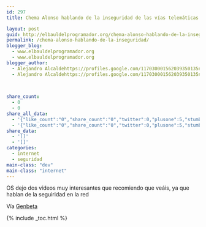 ```yaml
---
id: 297
title: Chema Alonso hablando de la inseguridad de las vías telemáticas

layout: post
guid: http://elbauldelprogramador.org/chema-alonso-hablando-de-la-inseguridad-de-las-vias-telematicas/
permalink: /chema-alonso-hablando-de-la-inseguridad/
blogger_blog:
  - www.elbauldelprogramador.org
  - www.elbauldelprogramador.org
blogger_author:
  - Alejandro Alcaldehttps://profiles.google.com/117030001562039350135noreply@blogger.com
  - Alejandro Alcaldehttps://profiles.google.com/117030001562039350135noreply@blogger.com

  
  
share_count:
  - 0
  - 0
share_all_data:
  - '{"like_count":"0","share_count":"0","twitter":0,"plusone":5,"stumble":0,"pinit":0,"count":5,"time":1333551785}'
  - '{"like_count":"0","share_count":"0","twitter":0,"plusone":5,"stumble":0,"pinit":0,"count":5,"time":1333551785}'
share_data:
  - '[]'
  - '[]'
categories:
  - internet
  - seguridad
main-class: "dev"
main-class: "internet"
---
```

OS dejo dos vídeos muy interesantes que recomiendo que veáis, ya que hablan de la seguiridad en la red





Vía <a target="_blank" href="http://www.genbetadev.com/seguridad-informatica/chema-alonso-un-crack-hablando-de-la-inseguridad-de-las-vias-telematicas">Genbeta</a>



{% include _toc.html %}
